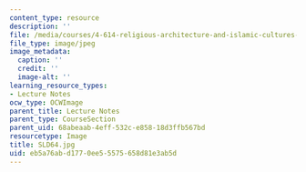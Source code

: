 ```yaml
---
content_type: resource
description: ''
file: /media/courses/4-614-religious-architecture-and-islamic-cultures-fall-2002/eb5a76abd1770ee55575658d81e3ab5d_SLD64.jpg
file_type: image/jpeg
image_metadata:
  caption: ''
  credit: ''
  image-alt: ''
learning_resource_types:
- Lecture Notes
ocw_type: OCWImage
parent_title: Lecture Notes
parent_type: CourseSection
parent_uid: 68abeaab-4eff-532c-e858-18d3ffb567bd
resourcetype: Image
title: SLD64.jpg
uid: eb5a76ab-d177-0ee5-5575-658d81e3ab5d
---
```

